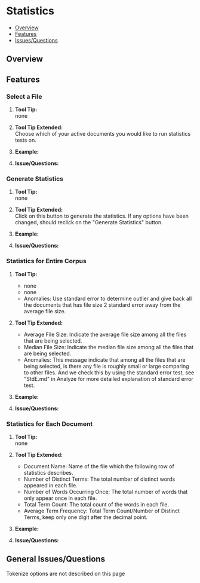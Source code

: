 # Statistics

* [Overview](#overview)
* [Features](#features)
* [Issues/Questions](#issues)

## <a name='overview'></a> Overview



## <a name='features'></a> Features

### Select a File
1. __Tool Tip:__  
   none
2. __Tool Tip Extended:__  
   Choose which of your active documents you would like to run statistics tests on.
3. __Example:__  
   
4. __Issue/Questions:__  
   

### Generate Statistics
1. __Tool Tip:__  
   none
2. __Tool Tip Extended:__  
   Click on this button to generate the statistics. If any options have been changed, should reclick on the "Generate Statistics" button.
3. __Example:__  
   
4. __Issue/Questions:__  

   
### Statistics for Entire Corpus
1. __Tool Tip:__  
   * none
   * none
   * Anomalies: Use standard error to determine outlier and give back all the documents that has file size 2 standard error away from the average file size.
2. __Tool Tip Extended:__  
   * Average File Size: Indicate the average file size among all the files that are being selected.
   * Median File Size: Indicate the median file size among all the files that are being selected.
   * Anomalies: This message indicate that among all the files that are being selected, is there any file is roughly small or large comparing to other files. And we check this by using the standard error test, see "StdE.md" in Analyze for more detailed explanation of standard error test.
3. __Example:__  
   
4. __Issue/Questions:__  


### Statistics for Each Document
1. __Tool Tip:__  
   none
2. __Tool Tip Extended:__  
   * Document Name: Name of the file which the following row of statistics describes.
   * Number of Distinct Terms: The total number of distinct words appeared in each file.
   * Number of Words Occurring Once: The total number of words that only appear once in each file.
   * Total Term Count: The total count of the words in each file.
   * Average Term Frequency: Total Term Count/Number of Distinct Terms, keep only one digit after the decimal point.
3. __Example:__ 
   
4. __Issue/Questions:__  


## <a name='issues'></a> General Issues/Questions
Tokenize options are not described on this page
